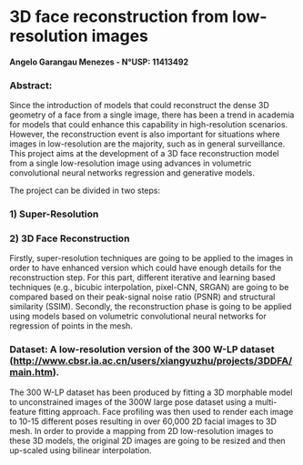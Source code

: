 # 3D face reconstruction from low-resolution images
#### Angelo Garangau Menezes - N°USP: 11413492

### Abstract:

Since the introduction of models that could reconstruct the dense 3D geometry of a face from a single image, there has been a trend in academia for models that could enhance this capability in high-resolution scenarios. However, the reconstruction event is also important for situations where images in low-resolution are the majority, such as in general surveillance.  
This project aims at the development of a 3D face reconstruction model from a single low-resolution image using advances in volumetric convolutional neural networks regression and generative models. 

The project can be divided in two steps:

### 1) Super-Resolution
### 2) 3D Face Reconstruction

Firstly, super-resolution techniques are going to be applied to the images in order to have enhanced version which could have enough details for the reconstruction step. For this part, different iterative and learning based techniques (e.g., bicubic interpolation, pixel-CNN, SRGAN) are going to be compared based on their peak-signal noise ratio (PSNR) and structural similarity (SSIM). 
Secondly, the reconstruction phase is going to be applied using models based on volumetric convolutional neural networks for regression of points in the mesh.

### Dataset: A low-resolution version of the 300 W-LP dataset (http://www.cbsr.ia.ac.cn/users/xiangyuzhu/projects/3DDFA/main.htm).

The 300 W-LP dataset has been produced by fitting a 3D morphable model to unconstrained images of the 300W large pose dataset using a multi-feature fitting approach. Face profiling was then used to render each image to 10-15 different poses resulting in over 60,000 2D facial images to 3D mesh. In order to provide a mapping from 2D low-resolution images to these 3D models, the original 2D images are going to be resized and then up-scaled using bilinear interpolation.



